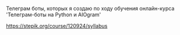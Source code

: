 Телеграм боты, которых я создаю по ходу обучения онлайн-курса 'Телеграм-боты на Python и AIOgram'

https://stepik.org/course/120924/syllabus
